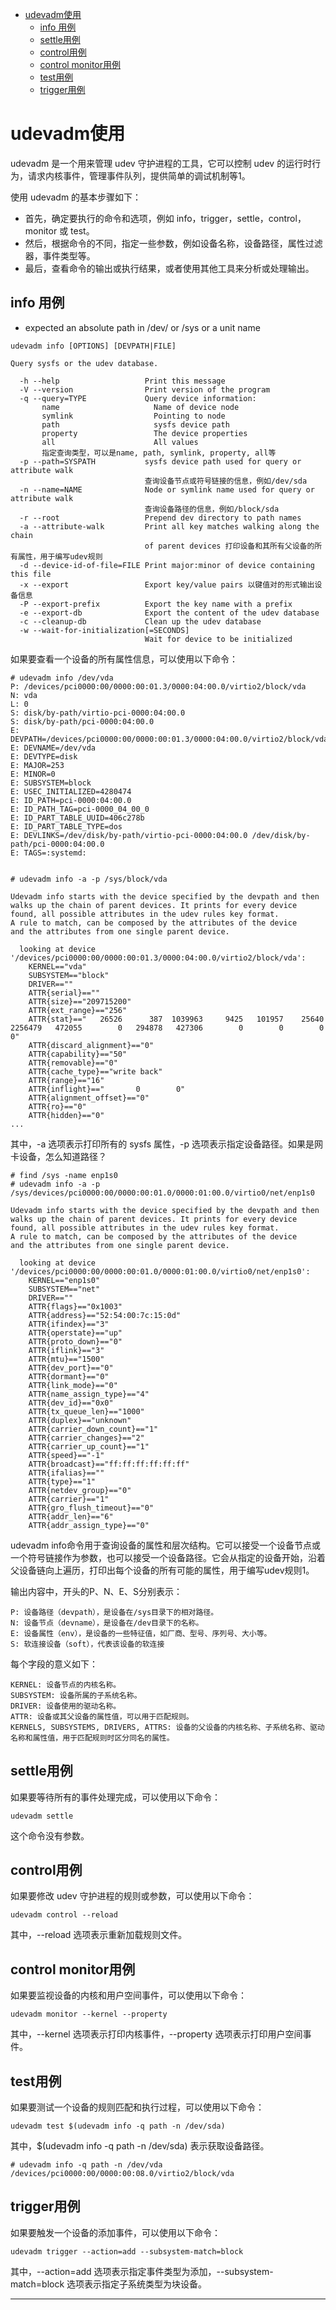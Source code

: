 <!-- MDTOC maxdepth:6 firsth1:1 numbering:0 flatten:0 bullets:1 updateOnSave:1 -->

- [udevadm使用](#udevadm使用)   
   - [info 用例](#info-用例)   
   - [settle用例](#settle用例)   
   - [control用例](#control用例)   
   - [control monitor用例](#control-monitor用例)   
   - [test用例](#test用例)   
   - [trigger用例](#trigger用例)   

<!-- /MDTOC -->
# udevadm使用

udevadm 是一个用来管理 udev 守护进程的工具，它可以控制 udev 的运行时行为，请求内核事件，管理事件队列，提供简单的调试机制等1。

使用 udevadm 的基本步骤如下：

- 首先，确定要执行的命令和选项，例如 info，trigger，settle，control，monitor 或 test。
- 然后，根据命令的不同，指定一些参数，例如设备名称，设备路径，属性过滤器，事件类型等。
- 最后，查看命令的输出或执行结果，或者使用其他工具来分析或处理输出。

## info 用例


* expected an absolute path in /dev/ or /sys or a unit name

```
udevadm info [OPTIONS] [DEVPATH|FILE]

Query sysfs or the udev database.

  -h --help                   Print this message
  -V --version                Print version of the program
  -q --query=TYPE             Query device information:
       name                     Name of device node
       symlink                  Pointing to node
       path                     sysfs device path
       property                 The device properties
       all                      All values
       指定查询类型，可以是name, path, symlink, property, all等
  -p --path=SYSPATH           sysfs device path used for query or attribute walk
                              查询设备节点或符号链接的信息，例如/dev/sda
  -n --name=NAME              Node or symlink name used for query or attribute walk
                              查询设备路径的信息，例如/block/sda
  -r --root                   Prepend dev directory to path names
  -a --attribute-walk         Print all key matches walking along the chain
                              of parent devices 打印设备和其所有父设备的所有属性，用于编写udev规则
  -d --device-id-of-file=FILE Print major:minor of device containing this file
  -x --export                 Export key/value pairs 以键值对的形式输出设备信息
  -P --export-prefix          Export the key name with a prefix
  -e --export-db              Export the content of the udev database
  -c --cleanup-db             Clean up the udev database
  -w --wait-for-initialization[=SECONDS]
                              Wait for device to be initialized
```

如果要查看一个设备的所有属性信息，可以使用以下命令：

```
# udevadm info /dev/vda
P: /devices/pci0000:00/0000:00:01.3/0000:04:00.0/virtio2/block/vda
N: vda
L: 0
S: disk/by-path/virtio-pci-0000:04:00.0
S: disk/by-path/pci-0000:04:00.0
E: DEVPATH=/devices/pci0000:00/0000:00:01.3/0000:04:00.0/virtio2/block/vda
E: DEVNAME=/dev/vda
E: DEVTYPE=disk
E: MAJOR=253
E: MINOR=0
E: SUBSYSTEM=block
E: USEC_INITIALIZED=4280474
E: ID_PATH=pci-0000:04:00.0
E: ID_PATH_TAG=pci-0000_04_00_0
E: ID_PART_TABLE_UUID=406c278b
E: ID_PART_TABLE_TYPE=dos
E: DEVLINKS=/dev/disk/by-path/virtio-pci-0000:04:00.0 /dev/disk/by-path/pci-0000:04:00.0
E: TAGS=:systemd:


# udevadm info -a -p /sys/block/vda

Udevadm info starts with the device specified by the devpath and then
walks up the chain of parent devices. It prints for every device
found, all possible attributes in the udev rules key format.
A rule to match, can be composed by the attributes of the device
and the attributes from one single parent device.

  looking at device '/devices/pci0000:00/0000:00:01.3/0000:04:00.0/virtio2/block/vda':
    KERNEL=="vda"
    SUBSYSTEM=="block"
    DRIVER==""
    ATTR{serial}==""
    ATTR{size}=="209715200"
    ATTR{ext_range}=="256"
    ATTR{stat}=="   26526      387  1039963     9425   101957    25640  2256479   472055        0   294878   427306        0        0        0        0"
    ATTR{discard_alignment}=="0"
    ATTR{capability}=="50"
    ATTR{removable}=="0"
    ATTR{cache_type}=="write back"
    ATTR{range}=="16"
    ATTR{inflight}=="       0        0"
    ATTR{alignment_offset}=="0"
    ATTR{ro}=="0"
    ATTR{hidden}=="0"
...
```

其中，-a 选项表示打印所有的 sysfs 属性，-p 选项表示指定设备路径。如果是网卡设备，怎么知道路径？

```
# find /sys -name enp1s0
# udevadm info -a -p /sys/devices/pci0000:00/0000:00:01.0/0000:01:00.0/virtio0/net/enp1s0

Udevadm info starts with the device specified by the devpath and then
walks up the chain of parent devices. It prints for every device
found, all possible attributes in the udev rules key format.
A rule to match, can be composed by the attributes of the device
and the attributes from one single parent device.

  looking at device '/devices/pci0000:00/0000:00:01.0/0000:01:00.0/virtio0/net/enp1s0':
    KERNEL=="enp1s0"
    SUBSYSTEM=="net"
    DRIVER==""
    ATTR{flags}=="0x1003"
    ATTR{address}=="52:54:00:7c:15:0d"
    ATTR{ifindex}=="3"
    ATTR{operstate}=="up"
    ATTR{proto_down}=="0"
    ATTR{iflink}=="3"
    ATTR{mtu}=="1500"
    ATTR{dev_port}=="0"
    ATTR{dormant}=="0"
    ATTR{link_mode}=="0"
    ATTR{name_assign_type}=="4"
    ATTR{dev_id}=="0x0"
    ATTR{tx_queue_len}=="1000"
    ATTR{duplex}=="unknown"
    ATTR{carrier_down_count}=="1"
    ATTR{carrier_changes}=="2"
    ATTR{carrier_up_count}=="1"
    ATTR{speed}=="-1"
    ATTR{broadcast}=="ff:ff:ff:ff:ff:ff"
    ATTR{ifalias}==""
    ATTR{type}=="1"
    ATTR{netdev_group}=="0"
    ATTR{carrier}=="1"
    ATTR{gro_flush_timeout}=="0"
    ATTR{addr_len}=="6"
    ATTR{addr_assign_type}=="0"
```

udevadm info命令用于查询设备的属性和层次结构。它可以接受一个设备节点或一个符号链接作为参数，也可以接受一个设备路径。它会从指定的设备开始，沿着父设备链向上遍历，打印出每个设备的所有可能的属性，用于编写udev规则1。

输出内容中，开头的P、N、E、S分别表示：
```
P: 设备路径（devpath），是设备在/sys目录下的相对路径。
N: 设备节点（devname），是设备在/dev目录下的名称。
E: 设备属性（env），是设备的一些特征值，如厂商、型号、序列号、大小等。
S: 软连接设备（soft），代表该设备的软连接
```

每个字段的意义如下：

```
KERNEL: 设备节点的内核名称。
SUBSYSTEM: 设备所属的子系统名称。
DRIVER: 设备使用的驱动名称。
ATTR: 设备或其父设备的属性值，可以用于匹配规则。
KERNELS, SUBSYSTEMS, DRIVERS, ATTRS: 设备的父设备的内核名称、子系统名称、驱动名称和属性值，用于匹配规则时区分同名的属性。
```


## settle用例

如果要等待所有的事件处理完成，可以使用以下命令：
```
udevadm settle
```

这个命令没有参数。

## control用例

如果要修改 udev 守护进程的规则或参数，可以使用以下命令：

```
udevadm control --reload
```
其中，--reload 选项表示重新加载规则文件。

## control monitor用例

如果要监视设备的内核和用户空间事件，可以使用以下命令：
```
udevadm monitor --kernel --property
```
其中，--kernel 选项表示打印内核事件，--property 选项表示打印用户空间事件。

## test用例

如果要测试一个设备的规则匹配和执行过程，可以使用以下命令：

```
udevadm test $(udevadm info -q path -n /dev/sda)
```

其中，$(udevadm info -q path -n /dev/sda) 表示获取设备路径。

```
# udevadm info -q path -n /dev/vda
/devices/pci0000:00/0000:00:08.0/virtio2/block/vda
```

## trigger用例

如果要触发一个设备的添加事件，可以使用以下命令：

```
udevadm trigger --action=add --subsystem-match=block
```
其中，--action=add 选项表示指定事件类型为添加，--subsystem-match=block 选项表示指定子系统类型为块设备。










---
